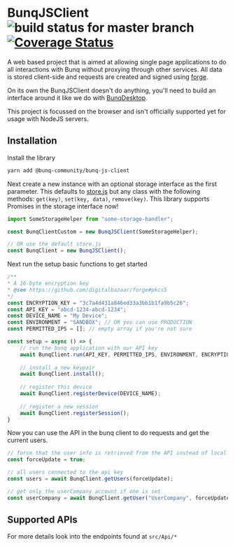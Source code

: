 # BunqJSClient ![build status for master branch](https://api.travis-ci.org/BunqCommunity/BunqJSClient.svg?branch=master) [![Coverage Status](https://coveralls.io/repos/github/BunqCommunity/BunqJSClient/badge.svg?branch=master)](https://coveralls.io/github/BunqCommunity/BunqJSClient?branch=master)
A web based project that is aimed at allowing single page applications to do all interactions with Bunq without proxying through other services. 
All data is stored client-side and requests are created and signed using [forge](https://github.com/digitalbazaar/forge).

On its own the BunqJSClient doesn't do anything, you'll need to build an interface around it like we do with [BunqDesktop](https://github.com/BunqCommunity/BunqDesktop).

This project is focussed on the browser and isn't officially supported yet for usage with NodeJS servers. 

## Installation
Install the library
```bash
yarn add @bunq-community/bunq-js-client
```
Next create a new instance with an optional storage interface as the first parameter. 
This defaults to [store.js](https://github.com/marcuswestin/store.js/) but any class 
with the following methods: `get(key)`, `set(key, data)`, `remove(key)`. This library 
supports Promises in the storage interface now!
```js
import SomeStorageHelper from "some-storage-handler"; 

const BunqClientCustom = new BunqJSClient(SomeStorageHelper);

// OR use the default store.js
const BunqClient = new BunqJSClient();
```
Next run the setup basic functions to get started
```js
/**
* A 16-byte encryption key
* @see https://github.com/digitalbazaar/forge#pkcs5
*/
const ENCRYPTION_KEY = "3c7a4d431a846ed33a3bb1b1fa9b5c26";
const API_KEY = "abcd-1234-abcd-1234";
const DEVICE_NAME = "My Device";
const ENVIRONMENT = "SANDBOX"; // OR you can use PRODUCTION
const PERMITTED_IPS = []; // empty array if you're not sure

const setup = async () => {
    // run the bunq application with our API key
    await BunqClient.run(API_KEY, PERMITTED_IPS, ENVIRONMENT, ENCRYPTION_KEY);
    
    // install a new keypair 
    await BunqClient.install();
    
    // register this device
    await BunqClient.registerDevice(DEVICE_NAME);
    
    // register a new session
    await BunqClient.registerSession();
}
```
Now you can use the API in the bunq client to do requests and get the current users.
```js
// force that the user info is retrieved from the API instead of local cache version
const forceUpdate = true;

// all users connected to the api key
const users = await BunqClient.getUsers(forceUpdate);

// get only the userCompany account if one is set
const userCompany = await BunqClient.getUser("UserCompany", forceUpdate);
```

## Supported APIs
For more details look into the endpoints found at `src/Api/*`
